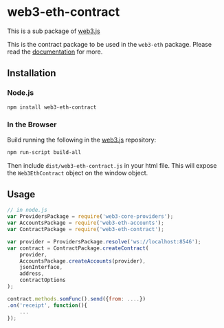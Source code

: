 # web3-eth-contract

This is a sub package of [web3.js][repo]

This is the contract package to be used in the `web3-eth` package.
Please read the [documentation][docs] for more.

## Installation

### Node.js

```bash
npm install web3-eth-contract
```

### In the Browser

Build running the following in the [web3.js][repo] repository:

```bash
npm run-script build-all
```

Then include `dist/web3-eth-contract.js` in your html file.
This will expose the `Web3EthContract` object on the window object.


## Usage

```js
// in node.js
var ProvidersPackage = require('web3-core-providers');
var AccountsPackage = require('web3-eth-accounts');
var ContractPackage = require('web3-eth-contract');

var provider = ProvidersPackage.resolve('ws://localhost:8546');
var contract = ContractPackage.createContract(
    provider,
    AccountsPackage.createAccounts(provider),
    jsonInterface,
    address,
    contractOptions
);

contract.methods.somFunc().send({from: ....})
.on('receipt', function(){
    ...
});
```


[docs]: http://web3js.readthedocs.io/en/1.0/
[repo]: https://github.com/ethereum/web3.js


